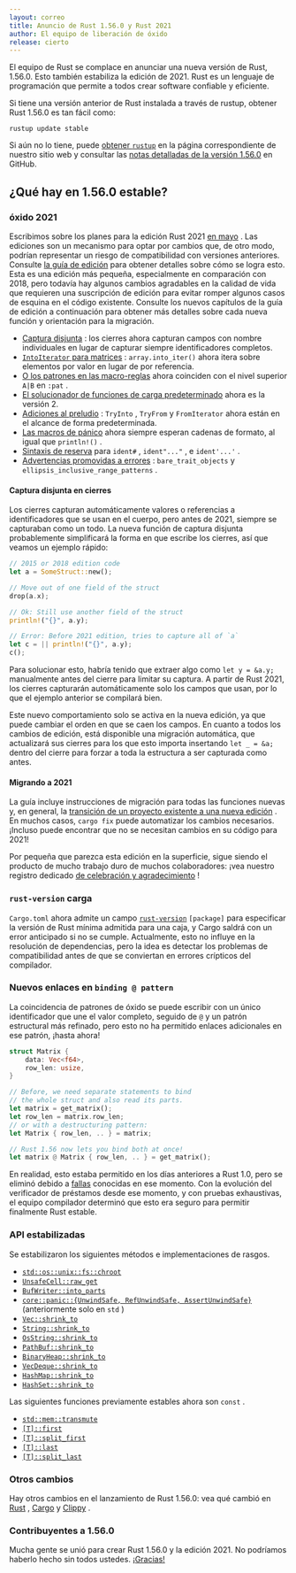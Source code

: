 ```yaml
---
layout: correo
title: Anuncio de Rust 1.56.0 y Rust 2021
author: El equipo de liberación de óxido
release: cierto
---
```


El equipo de Rust se complace en anunciar una nueva versión de Rust, 1.56.0. Esto también estabiliza la edición de 2021. Rust es un lenguaje de programación que permite a todos crear software confiable y eficiente.

Si tiene una versión anterior de Rust instalada a través de rustup, obtener Rust 1.56.0 es tan fácil como:

```console
rustup update stable
```

Si aún no lo tiene, puede [obtener `rustup`] en la página correspondiente de nuestro sitio web y consultar las [notas detalladas de la versión 1.56.0] en GitHub.

## ¿Qué hay en 1.56.0 estable?

### óxido 2021

Escribimos sobre los planes para la edición Rust 2021 [en mayo](https://blog.rust-lang.org/2021/05/11/edition-2021.html) . Las ediciones son un mecanismo para optar por cambios que, de otro modo, podrían representar un riesgo de compatibilidad con versiones anteriores. Consulte [la guía de edición](https://doc.rust-lang.org/stable/edition-guide/editions/index.html) para obtener detalles sobre cómo se logra esto. Esta es una edición más pequeña, especialmente en comparación con 2018, pero todavía hay algunos cambios agradables en la calidad de vida que requieren una suscripción de edición para evitar romper algunos casos de esquina en el código existente. Consulte los nuevos capítulos de la guía de edición a continuación para obtener más detalles sobre cada nueva función y orientación para la migración.

- [Captura disjunta](https://doc.rust-lang.org/edition-guide/rust-2021/disjoint-capture-in-closures.html) : los cierres ahora capturan campos con nombre individuales en lugar de capturar siempre identificadores completos.
- [`IntoIterator` para matrices](https://doc.rust-lang.org/edition-guide/rust-2021/IntoIterator-for-arrays.html) : `array.into_iter()` ahora itera sobre elementos por valor en lugar de por referencia.
- [O los patrones en las macro-reglas](https://doc.rust-lang.org/edition-guide/rust-2021/or-patterns-macro-rules.html) ahora coinciden con el nivel superior `A|B` en `:pat` .
- [El solucionador de funciones de carga predeterminado](https://doc.rust-lang.org/edition-guide/rust-2021/default-cargo-resolver.html) ahora es la versión 2.
- [Adiciones al preludio](https://doc.rust-lang.org/edition-guide/rust-2021/prelude.html) : `TryInto` , `TryFrom` y `FromIterator` ahora están en el alcance de forma predeterminada.
- [Las macros de pánico](https://doc.rust-lang.org/edition-guide/rust-2021/panic-macro-consistency.html) ahora siempre esperan cadenas de formato, al igual que `println!()` .
- [Sintaxis de reserva](https://doc.rust-lang.org/edition-guide/rust-2021/reserving-syntax.html) para `ident#` , `ident"..."` , e `ident'...'` .
- [Advertencias promovidas a errores](https://doc.rust-lang.org/edition-guide/rust-2021/warnings-promoted-to-error.html) : `bare_trait_objects` y `ellipsis_inclusive_range_patterns` .

#### Captura disjunta en cierres

Los cierres capturan automáticamente valores o referencias a identificadores que se usan en el cuerpo, pero antes de 2021, siempre se capturaban como un todo. La nueva función de captura disjunta probablemente simplificará la forma en que escribe los cierres, así que veamos un ejemplo rápido:

```rust
// 2015 or 2018 edition code
let a = SomeStruct::new();

// Move out of one field of the struct
drop(a.x);

// Ok: Still use another field of the struct
println!("{}", a.y);

// Error: Before 2021 edition, tries to capture all of `a`
let c = || println!("{}", a.y);
c();
```

Para solucionar esto, habría tenido que extraer algo como `let y = &a.y;` manualmente antes del cierre para limitar su captura. A partir de Rust 2021, los cierres capturarán automáticamente solo los campos que usan, por lo que el ejemplo anterior se compilará bien.

Este nuevo comportamiento solo se activa en la nueva edición, ya que puede cambiar el orden en que se caen los campos. En cuanto a todos los cambios de edición, está disponible una migración automática, que actualizará sus cierres para los que esto importa insertando `let _ = &a;` dentro del cierre para forzar a toda la estructura a ser capturada como antes.

#### Migrando a 2021

La guía incluye instrucciones de migración para todas las funciones nuevas y, en general, la [transición de un proyecto existente a una nueva edición](https://doc.rust-lang.org/edition-guide/editions/transitioning-an-existing-project-to-a-new-edition.html) . En muchos casos, `cargo fix` puede automatizar los cambios necesarios. ¡Incluso puede encontrar que no se necesitan cambios en su código para 2021!

Por pequeña que parezca esta edición en la superficie, sigue siendo el producto de mucho trabajo duro de muchos colaboradores: ¡vea nuestro registro dedicado [de celebración y agradecimiento](https://github.com/rust-lang/rust/issues/88623) !

### `rust-version` carga

`Cargo.toml` ahora admite un campo [`rust-version`] `[package]` para especificar la versión de Rust mínima admitida para una caja, y Cargo saldrá con un error anticipado si no se cumple. Actualmente, esto no influye en la resolución de dependencias, pero la idea es detectar los problemas de compatibilidad antes de que se conviertan en errores crípticos del compilador.

### Nuevos enlaces en `binding @ pattern`

La coincidencia de patrones de óxido se puede escribir con un único identificador que une el valor completo, seguido de `@` y un patrón estructural más refinado, pero esto no ha permitido enlaces adicionales en ese patrón, ¡hasta ahora!

```rust
struct Matrix {
    data: Vec<f64>,
    row_len: usize,
}

// Before, we need separate statements to bind
// the whole struct and also read its parts.
let matrix = get_matrix();
let row_len = matrix.row_len;
// or with a destructuring pattern:
let Matrix { row_len, .. } = matrix;

// Rust 1.56 now lets you bind both at once!
let matrix @ Matrix { row_len, .. } = get_matrix();
```

En realidad, esto estaba permitido en los días anteriores a Rust 1.0, pero se eliminó debido a [fallas](https://github.com/rust-lang/rust/pull/16053) conocidas en ese momento. Con la evolución del verificador de préstamos desde ese momento, y con pruebas exhaustivas, el equipo compilador determinó que esto era seguro para permitir finalmente Rust estable.

### API estabilizadas

Se estabilizaron los siguientes métodos e implementaciones de rasgos.

- [`std::os::unix::fs::chroot`]
- [`UnsafeCell::raw_get`]
- [`BufWriter::into_parts`]
- [`core::panic::{UnwindSafe, RefUnwindSafe, AssertUnwindSafe}`]
     (anteriormente solo en `std` )
- [`Vec::shrink_to`]
- [`String::shrink_to`]
- [`OsString::shrink_to`]
- [`PathBuf::shrink_to`]
- [`BinaryHeap::shrink_to`]
- [`VecDeque::shrink_to`]
- [`HashMap::shrink_to`]
- [`HashSet::shrink_to`]

Las siguientes funciones previamente estables ahora son `const` .

- [`std::mem::transmute`]
- [`[T]::first`](https://doc.rust-lang.org/stable/std/primitive.slice.html#method.first)
- [`[T]::split_first`](https://doc.rust-lang.org/stable/std/primitive.slice.html#method.split_first)
- [`[T]::last`](https://doc.rust-lang.org/stable/std/primitive.slice.html#method.last)
- [`[T]::split_last`](https://doc.rust-lang.org/stable/std/primitive.slice.html#method.split_last)

### Otros cambios

Hay otros cambios en el lanzamiento de Rust 1.56.0: vea qué cambió en [Rust](https://github.com/rust-lang/rust/blob/master/RELEASES.md#version-1560-2021-10-21) , [Cargo](https://github.com/rust-lang/cargo/blob/master/CHANGELOG.md#cargo-156-2021-10-21) y [Clippy](https://github.com/rust-lang/rust-clippy/blob/master/CHANGELOG.md#rust-156) .

### Contribuyentes a 1.56.0

Mucha gente se unió para crear Rust 1.56.0 y la edición 2021. No podríamos haberlo hecho sin todos ustedes. [¡Gracias!](https://thanks.rust-lang.org/rust/1.56.0/)


[obtener `rustup`]: https://www.rust-lang.org/install.html
[notas detalladas de la versión 1.56.0]: https://github.com/rust-lang/rust/blob/master/RELEASES.md#version-1560-2021-10-21
[`rust-version`]: https://doc.rust-lang.org/cargo/reference/manifest.html#the-rust-version-field
[`std::os::unix::fs::chroot`]: https://doc.rust-lang.org/stable/std/os/unix/fs/fn.chroot.html
[`UnsafeCell::raw_get`]: https://doc.rust-lang.org/stable/std/cell/struct.UnsafeCell.html#method.raw_get
[`BufWriter::into_parts`]: https://doc.rust-lang.org/stable/std/io/struct.BufWriter.html#method.into_parts
[`core::panic::{UnwindSafe, RefUnwindSafe, AssertUnwindSafe}`]: https://github.com/rust-lang/rust/pull/84662
[`Vec::shrink_to`]: https://doc.rust-lang.org/stable/std/vec/struct.Vec.html#method.shrink_to
[`String::shrink_to`]: https://doc.rust-lang.org/stable/std/string/struct.String.html#method.shrink_to
[`OsString::shrink_to`]: https://doc.rust-lang.org/stable/std/ffi/struct.OsString.html#method.shrink_to
[`PathBuf::shrink_to`]: https://doc.rust-lang.org/stable/std/path/struct.PathBuf.html#method.shrink_to
[`BinaryHeap::shrink_to`]: https://doc.rust-lang.org/stable/std/collections/struct.BinaryHeap.html#method.shrink_to
[`VecDeque::shrink_to`]: https://doc.rust-lang.org/stable/std/collections/struct.VecDeque.html#method.shrink_to
[`HashMap::shrink_to`]: https://doc.rust-lang.org/stable/std/collections/hash_map/struct.HashMap.html#method.shrink_to
[`HashSet::shrink_to`]: https://doc.rust-lang.org/stable/std/collections/hash_set/struct.HashSet.html#method.shrink_to
[`std::mem::transmute`]: https://doc.rust-lang.org/stable/std/mem/fn.transmute.html